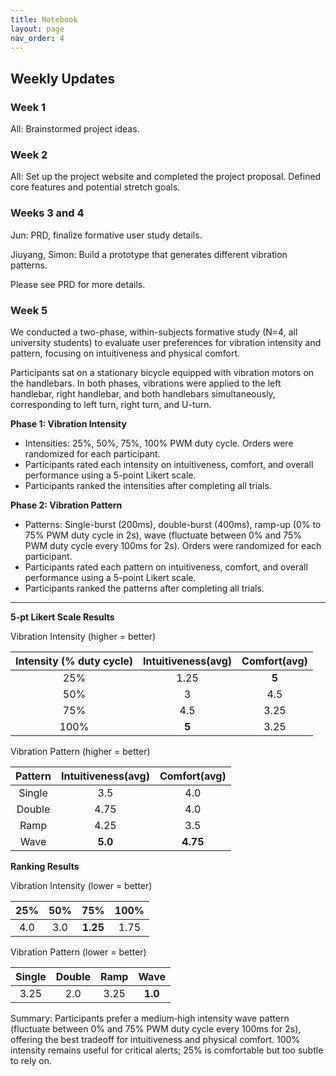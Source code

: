 ```yaml
---
title: Notebook
layout: page
nav_order: 4
---
```


## Weekly Updates
### Week 1
All: Brainstormed project ideas.

### Week 2
All: Set up the project website and completed the project proposal. Defined core features and potential stretch goals.

### Weeks 3 and 4
Jun: PRD, finalize formative user study details.

Jiuyang, Simon: Build a prototype that generates different vibration patterns.

Please see PRD for more details.

### Week 5
We conducted a two-phase, within-subjects formative study (N=4, all university students) to evaluate user preferences for vibration intensity and pattern, focusing on intuitiveness and physical comfort.

Participants sat on a stationary bicycle equipped with vibration motors on the handlebars. In both phases, vibrations were applied to the left handlebar, right handlebar, and both handlebars simultaneously, corresponding to left turn, right turn, and U-turn.

**Phase 1: Vibration Intensity**
- Intensities: 25%, 50%, 75%, 100% PWM duty cycle. Orders were randomized for each participant.
- Participants rated each intensity on intuitiveness, comfort, and overall performance using a 5-point Likert scale.
- Participants ranked the intensities after completing all trials.

**Phase 2: Vibration Pattern**
- Patterns: Single-burst (200ms), double-burst (400ms), ramp-up (0% to 75% PWM duty cycle in 2s), wave (fluctuate between 0% and 75% PWM duty cycle every 100ms for 2s). Orders were randomized for each participant.
- Participants rated each pattern on intuitiveness, comfort, and overall performance using a 5-point Likert scale.
- Participants ranked the patterns after completing all trials.

---

**5-pt Likert Scale Results**

Vibration Intensity (higher = better)

|Intensity (% duty cycle)|Intuitiveness(avg)|Comfort(avg)|
|:---:|:---:|:---:|
|25%|1.25|**5**|
|50%|3|4.5|
|75%|4.5|3.25|
|100%|**5**|3.25|

Vibration Pattern (higher = better)

|Pattern|Intuitiveness(avg)|Comfort(avg)|
|:---:|:---:|:---:|
|Single|3.5|4.0|
|Double|4.75|4.0|
|Ramp|4.25|3.5|
|Wave|**5.0**|**4.75**|

**Ranking Results**

Vibration Intensity (lower = better)

|25%|50%|75%|100%|
|:---:|:---:|:---:|:---:|
|4.0|3.0|**1.25**|1.75|

Vibration Pattern (lower = better)

|Single|Double|Ramp|Wave|
|:---:|:---:|:---:|:---:|
|3.25|2.0|3.25|**1.0**|

Summary: Participants prefer a medium‑high intensity wave pattern (fluctuate between 0% and 75% PWM duty cycle every 100ms for 2s), offering the best tradeoff for intuitiveness and physical comfort. 100% intensity remains useful for critical alerts; 25% is comfortable but too subtle to rely on.
